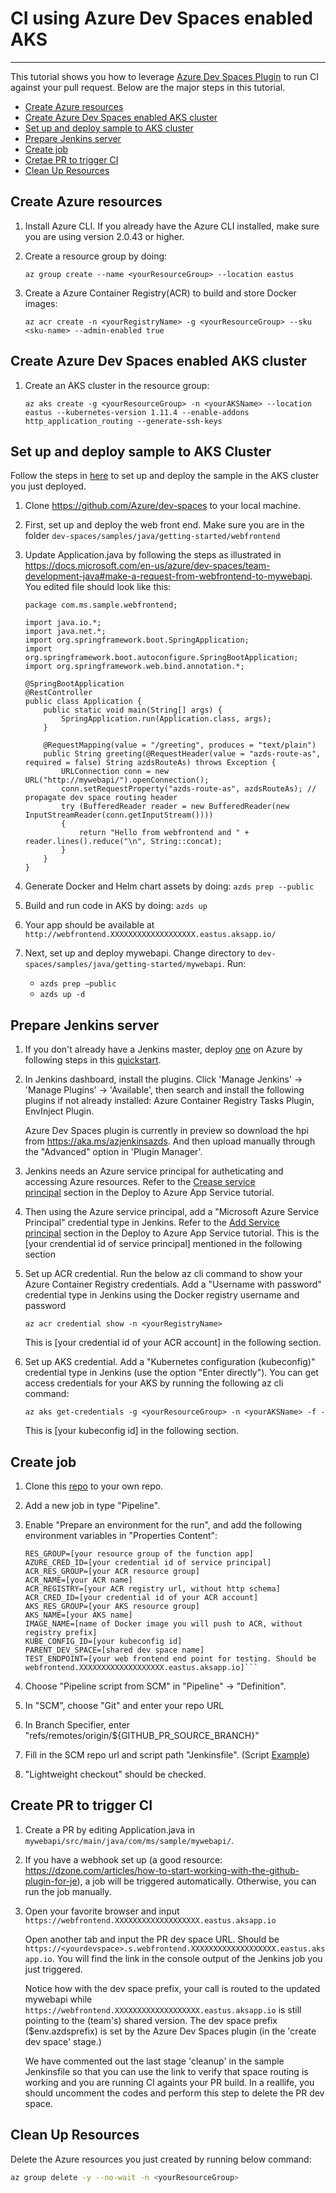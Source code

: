 # CI using Azure Dev Spaces enabled AKS

---

This tutorial shows you how to leverage [Azure Dev Spaces Plugin](https://aka.ms/azjenkinsazds) to run CI against your pull request. Below are the major steps in this tutorial.

- [Create Azure resources](#create-azure)
- [Create Azure Dev Spaces enabled AKS cluster](#create-aks)
- [Set up and deploy sample to AKS cluster](#setup-sample)
- [Prepare Jenkins server](#prepare)
- [Create job](#create-job)
- [Cretae PR to trigger CI](#create-PR)
- [Clean Up Resources](#clean-up)

## <a name="create-azure"></a>Create Azure resources

1. Install Azure CLI. If you already have the Azure CLI installed, make sure you are using version 2.0.43 or higher.
2. Create a resource group by doing: 
    
    ```az group create --name <yourResourceGroup> --location eastus```
3. Create a Azure Container Registry(ACR) to build and store Docker images: 

    ```az acr create -n <yourRegistryName> -g <yourResourceGroup> --sku <sku-name> --admin-enabled true```

## <a name="create-aks"></a>Create Azure Dev Spaces enabled AKS cluster
1. Create an AKS cluster in the resource group: 
    
    ```az aks create -g <yourResourceGroup> -n <yourAKSName> --location eastus --kubernetes-version 1.11.4 --enable-addons http_application_routing --generate-ssh-keys```

## <a name="setup-sample"></a>Set up and deploy sample to AKS Cluster
Follow the steps in [here](https://docs.microsoft.com/en-us/azure/dev-spaces/get-started-java) to set up and deploy the sample in the AKS cluster you just deployed.
1. Clone https://github.com/Azure/dev-spaces to your local machine.
2. First, set up and deploy the web front end. Make sure you are in the folder `dev-spaces/samples/java/getting-started/webfrontend`
3. Update Application.java by following the steps as illustrated in https://docs.microsoft.com/en-us/azure/dev-spaces/team-development-java#make-a-request-from-webfrontend-to-mywebapi. You edited file should look like this:
	
    ```
    package com.ms.sample.webfrontend;

    import java.io.*;
    import java.net.*;
    import org.springframework.boot.SpringApplication;
    import org.springframework.boot.autoconfigure.SpringBootApplication;
    import org.springframework.web.bind.annotation.*;

    @SpringBootApplication
    @RestController
    public class Application {
        public static void main(String[] args) {
            SpringApplication.run(Application.class, args);
        }

        @RequestMapping(value = "/greeting", produces = "text/plain")
        public String greeting(@RequestHeader(value = "azds-route-as", required = false) String azdsRouteAs) throws Exception {
            URLConnection conn = new URL("http://mywebapi/").openConnection();
            conn.setRequestProperty("azds-route-as", azdsRouteAs); // propagate dev space routing header
            try (BufferedReader reader = new BufferedReader(new InputStreamReader(conn.getInputStream())))
            {
                return "Hello from webfrontend and " + reader.lines().reduce("\n", String::concat);
            }
        }
    }
    ```

4. Generate Docker and Helm chart assets by doing: ```azds prep --public```
5. Build and run code in AKS by doing: ```azds up```
6. Your app should be available at `http://webfrontend.XXXXXXXXXXXXXXXXXXX.eastus.aksapp.io/`
7. Next, set up and deploy mywebapi. Change directory to `dev-spaces/samples/java/getting-started/mywebapi`. Run:
	* ```azds prep –public```
	* ```azds up -d```

## <a name="prepare"></a>Prepare Jenkins server

1. If you don't already have a Jenkins master, deploy [one](https://aka.ms/jenkins-on-azure) on Azure by following steps in this [quickstart](https://docs.microsoft.com/en-us/azure/jenkins/install-jenkins-solution-template).

2. In Jenkins dashboard, install the plugins. Click 'Manage Jenkins' -> 'Manage Plugins' -> 'Available', then search and install the following plugins if not already installed: Azure Container Registry Tasks Plugin, EnvInject Plugin.
    
    Azure Dev Spaces plugin is currently in preview so download the hpi from https://aka.ms/azjenkinsazds. And then upload manually through the "Advanced" option in 'Plugin Manager'.

3. Jenkins needs an Azure service principal for autheticating and accessing Azure resources. Refer to the [Crease service principal](https://docs.microsoft.com/en-us/azure/jenkins/tutorial-jenkins-deploy-web-app-azure-app-service#create-service-principal) section in the Deploy to Azure App Service tutorial.
4. Then using the Azure service principal, add a "Microsoft Azure Service Principal" credential type in Jenkins. Refer to the [Add Service principal](https://docs.microsoft.com/en-us/azure/jenkins/tutorial-jenkins-deploy-web-app-azure-app-service#add-service-principal-to-jenkins) section in the Deploy to Azure App Service tutorial. This is the [your crendential id of service principal] mentioned in the following section
5. Set up ACR credential. Run the below az cli command to show your Azure Container Registry credentials. Add a "Username with password" credential type in Jenkins using the Docker registry username and password  
    
    ```az acr credential show -n <yourRegistryName>```

    This is [your credential id of your ACR account] in the following section.
6. Set up AKS credential. Add a "Kubernetes configuration (kubeconfig)" credential type in Jenkins (use the option "Enter directly"). You can get access credentials for your AKS by running the following az cli command: 

    ```az aks get-credentials -g <yourResourceGroup> -n <yourAKSName> -f -```
    
    This is [your kubeconfig id] in the following section.

## <a name="create-job"></a>Create job

1. Clone this [repo](https://github.com/gavinfish/mywebapi) to your own repo.
2. Add a new job in type "Pipeline".

3. Enable "Prepare an environment for the run", and add the following environment variables in "Properties Content":

    ```AZURE_CRED_ID=[your credential id of service principal]
    RES_GROUP=[your resource group of the function app]
	AZURE_CRED_ID=[your credential id of service principal]
	ACR_RES_GROUP=[your ACR resource group]
	ACR_NAME=[your ACR name]
	ACR_REGISTRY=[your ACR registry url, without http schema]
	ACR_CRED_ID=[your credential id of your ACR account]
	AKS_RES_GROUP=[your AKS resource group]
	AKS_NAME=[your AKS name]
	IMAGE_NAME=[name of Docker image you will push to ACR, without registry prefix]
	KUBE_CONFIG_ID=[your kubeconfig id]
	PARENT_DEV_SPACE=[shared dev space name]
	TEST_ENDPOINT=[your web frontend end point for testing. Should be webfrontend.XXXXXXXXXXXXXXXXXXX.eastus.aksapp.io]```
4. Choose "Pipeline script from SCM" in "Pipeline" -> "Definition".
5. In "SCM", choose "Git" and enter your repo URL
6. In Branch Specifier, enter "refs/remotes/origin/${GITHUB_PR_SOURCE_BRANCH}"
7. Fill in the SCM repo url and script path "Jenkinsfile". (Script [Example](/JenkinsFile))
8. "Lightweight checkout" should be checked.

## <a name="create-PR"></a>Create PR to trigger CI

1. Create a PR by editing Application.java in `mywebapi/src/main/java/com/ms/sample/mywebapi/`. 

2. If you have a webhook set up (a good resource: https://dzone.com/articles/how-to-start-working-with-the-github-plugin-for-je), a job will be triggered automatically. Otherwise, you can run the job manually.  

3. Open your favorite browser and input `https://webfrontend.XXXXXXXXXXXXXXXXXXX.eastus.aksapp.io`

    Open another tab and input the PR dev space URL. Should be 
    `https://<yourdevspace>.s.webfrontend.XXXXXXXXXXXXXXXXXXX.eastus.aksapp.io`. You will find the link in the console output of the Jenkins job you just triggered.

    Notice how with the dev space prefix, your call is routed to the updated mywebapi while `https://webfrontend.XXXXXXXXXXXXXXXXXXX.eastus.aksapp.io` is still pointing to the (team's) shared version. The dev space prefix ($env.azdsprefix) is set by the Azure Dev Spaces plugin (in the 'create dev space' stage.)

    We have commented out the last stage 'cleanup' in the sample Jenkinsfile so that you can use the link to verify that space routing is working and you are running CI againts your PR build. In a reallife, you should uncomment the codes and perform this step to delete the PR dev space. 

## <a name="clean-up"></a>Clean Up Resources

Delete the Azure resources you just created by running below command:

```bash
az group delete -y --no-wait -n <yourResourceGroup>
```